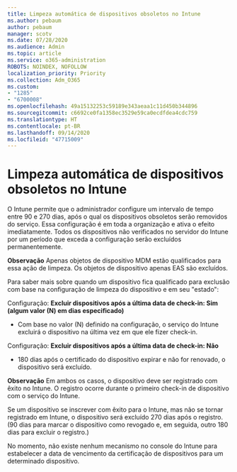 ```yaml
---
title: Limpeza automática de dispositivos obsoletos no Intune
ms.author: pebaum
author: pebaum
manager: scotv
ms.date: 07/28/2020
ms.audience: Admin
ms.topic: article
ms.service: o365-administration
ROBOTS: NOINDEX, NOFOLLOW
localization_priority: Priority
ms.collection: Adm_O365
ms.custom:
- "1285"
- "6700008"
ms.openlocfilehash: 49a15132253c59189e343aeaa1c11d450b344896
ms.sourcegitcommit: c6692ce0fa1358ec3529e59ca0ecdfdea4cdc759
ms.translationtype: HT
ms.contentlocale: pt-BR
ms.lasthandoff: 09/14/2020
ms.locfileid: "47715009"
---
```

# <a name="automatic-cleanup-of-stale-devices-in-intune"></a>Limpeza automática de dispositivos obsoletos no Intune

O Intune permite que o administrador configure um intervalo de tempo entre 90 e 270 dias, após o qual os dispositivos obsoletos serão removidos do serviço. Essa configuração é em toda a organização e ativa o efeito imediatamente. Todos os dispositivos não verificados no servidor do Intune por um período que exceda a configuração serão excluídos permanentemente.

**Observação** Apenas objetos de dispositivo MDM estão qualificados para essa ação de limpeza. Os objetos de dispositivo apenas EAS são excluídos.

Para saber mais sobre quando um dispositivo fica qualificado para exclusão com base na configuração de limpeza do dispositivo e em seu "estado":

Configuração: **Excluir dispositivos após a última data de check-in: Sim (algum valor (N) em dias especificado)**

- Com base no valor (N) definido na configuração, o serviço do Intune excluirá o dispositivo na última vez em que ele fizer check-in.

Configuração: **Excluir dispositivos após a última data de check-in: Não**

- 180 dias após o certificado do dispositivo expirar e não for renovado, o dispositivo será excluído.

**Observação** Em ambos os casos, o dispositivo deve ser registrado com êxito no Intune. O registro ocorre durante o primeiro check-in de dispositivo com o serviço do Intune.

Se um dispositivo se inscrever com êxito para o Intune, mas não se tornar registrado em Intune, o dispositivo será excluído 270 dias após o registro. (90 dias para marcar o dispositivo como revogado e, em seguida, outro 180 dias para excluir o registro.)

No momento, não existe nenhum mecanismo no console do Intune para estabelecer a data de vencimento da certificação de dispositivos para um determinado dispositivo.